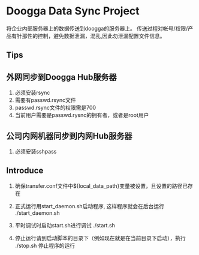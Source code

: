 
# Doogga Data Sync Project
 
将企业内部服务器上的数据传送到doogga的服务器上。
传送过程对帐号/权限/产品有针那性的控制，避免数据泄漏，混乱,因此勿泄漏配置文件信息。

## Tips

外网同步到Doogga Hub服务器
-------------
1. 必须安装rsync
2. 需要有passwd.rsync文件
3. passwd.rsync文件的权限需是700
4. 当前用户需要是passwd.rysnc的拥有者，或者是root用户

公司内网机器同步到内网Hub服务器
-------------
1. 必须安装sshpass

## Introduce

1. 确保transfer.conf文件中${local_data_path}变量被设置，且设置的路径已存在
2. 正式运行用start_daemon.sh启动程序, 这样程序就会在后台运行
    ./start_daemon.sh

3. 平时调试时启动start.sh进行调试
    ./start.sh

4. 停止运行请到启动脚本的目录下（例如现在就是在当前目录下启动），执行
    ./stop.sh
   停止程序的运行
